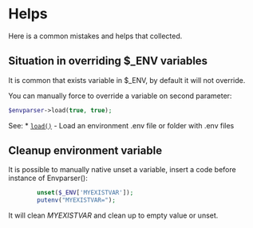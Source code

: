 # Helps

Here is a common mistakes and helps that collected.

## Situation in overriding $_ENV variables

It is common that exists variable in $_ENV, by default it will not override.

You can manually force to override a variable on second parameter:

```php
$envparser->load(true, true);
```

See: * [`load()`](load.md) - Load an environment .env  file or folder with .env files

## Cleanup environment variable

It is possible to manually native unset a variable, insert a code before instance of Envparser():

```php
        unset($_ENV['MYEXISTVAR']);
        putenv("MYEXISTVAR=");
```

It will clean _MYEXISTVAR_ and clean up to empty value or unset.
        